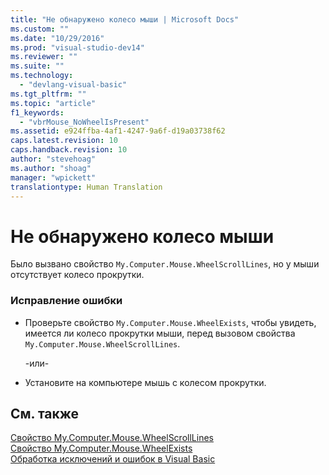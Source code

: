 ```yaml
---
title: "Не обнаружено колесо мыши | Microsoft Docs"
ms.custom: ""
ms.date: "10/29/2016"
ms.prod: "visual-studio-dev14"
ms.reviewer: ""
ms.suite: ""
ms.technology: 
  - "devlang-visual-basic"
ms.tgt_pltfrm: ""
ms.topic: "article"
f1_keywords: 
  - "vbrMouse_NoWheelIsPresent"
ms.assetid: e924ffba-4af1-4247-9a6f-d19a03738f62
caps.latest.revision: 10
caps.handback.revision: 10
author: "stevehoag"
ms.author: "shoag"
manager: "wpickett"
translationtype: Human Translation
---
```

# Не обнаружено колесо мыши
Было вызвано свойство `My.Computer.Mouse.WheelScrollLines`, но у мыши отсутствует колесо прокрутки.  
  
### Исправление ошибки  
  
-   Проверьте свойство `My.Computer.Mouse.WheelExists`, чтобы увидеть, имеется ли колесо прокрутки мыши, перед вызовом свойства `My.Computer.Mouse.WheelScrollLines`.  
  
     \-или\-  
  
-   Установите на компьютере мышь с колесом прокрутки.  
  
## См. также  
 [Свойство My.Computer.Mouse.WheelScrollLines](http://msdn.microsoft.com/ru-ru/67600f96-25d7-4dd9-946a-b46e1fc6a57f)   
 [Свойство My.Computer.Mouse.WheelExists](http://msdn.microsoft.com/ru-ru/332d44f7-0b66-4eaa-b4ce-d7f161bfbd07)   
 [Обработка исключений и ошибок в Visual Basic](http://msdn.microsoft.com/ru-ru/3e351e73-cf23-40ab-8b60-05794160529e)